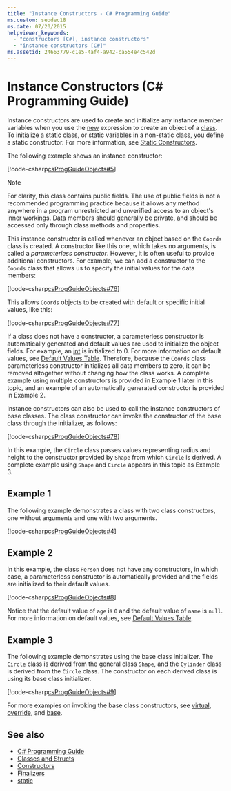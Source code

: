 ```yaml
---
title: "Instance Constructors - C# Programming Guide"
ms.custom: seodec18
ms.date: 07/20/2015
helpviewer_keywords: 
  - "constructors [C#], instance constructors"
  - "instance constructors [C#]"
ms.assetid: 24663779-c1e5-4af4-a942-ca554e4c542d
---
```

# Instance Constructors (C# Programming Guide)

Instance constructors are used to create and initialize any instance member variables when you use the [new](../../../csharp/language-reference/operators/new-operator.md) expression to create an object of a [class](../../../csharp/language-reference/keywords/class.md). To initialize a [static](../../../csharp/language-reference/keywords/static.md) class, or static variables in a non-static class, you define a static constructor. For more information, see [Static Constructors](../../../csharp/programming-guide/classes-and-structs/static-constructors.md).  
  
 The following example shows an instance constructor:  
  
 [!code-csharp[csProgGuideObjects#5](~/samples/snippets/csharp/VS_Snippets_VBCSharp/csProgGuideObjects/CS/Objects.cs#5)]  
  
> [!NOTE]
>  For clarity, this class contains public fields. The use of public fields is not a recommended programming practice because it allows any method anywhere in a program unrestricted and unverified access to an object's inner workings. Data members should generally be private, and should be accessed only through class methods and properties.  
  
 This instance constructor is called whenever an object based on the `Coords` class is created. A constructor like this one, which takes no arguments, is called a *parameterless constructor*. However, it is often useful to provide additional constructors. For example, we can add a constructor to the `Coords` class that allows us to specify the initial values for the data members:  
  
 [!code-csharp[csProgGuideObjects#76](~/samples/snippets/csharp/VS_Snippets_VBCSharp/csProgGuideObjects/CS/Objects.cs#76)]  
  
 This allows `Coords` objects to be created with default or specific initial values, like this:  
  
 [!code-csharp[csProgGuideObjects#77](~/samples/snippets/csharp/VS_Snippets_VBCSharp/csProgGuideObjects/CS/Objects.cs#77)]  
  
 If a class does not have a constructor, a parameterless constructor is automatically generated and default values are used to initialize the object fields. For example, an [int](../../../csharp/language-reference/builtin-types/integral-numeric-types.md) is initialized to 0. For more information on default values, see [Default Values Table](../../../csharp/language-reference/keywords/default-values-table.md). Therefore, because the `Coords` class parameterless constructor initializes all data members to zero, it can be removed altogether without changing how the class works. A complete example using multiple constructors is provided in Example 1 later in this topic, and an example of an automatically generated constructor is provided in Example 2.  
  
 Instance constructors can also be used to call the instance constructors of base classes. The class constructor can invoke the constructor of the base class through the initializer, as follows:  
  
 [!code-csharp[csProgGuideObjects#78](~/samples/snippets/csharp/VS_Snippets_VBCSharp/csProgGuideObjects/CS/Objects.cs#78)]  
  
 In this example, the `Circle` class passes values representing radius and height to the constructor provided by `Shape` from which `Circle` is derived. A complete example using `Shape` and `Circle` appears in this topic as Example 3.  
  
## Example 1  
 The following example demonstrates a class with two class constructors, one without arguments and one with two arguments.  
  
 [!code-csharp[csProgGuideObjects#4](~/samples/snippets/csharp/VS_Snippets_VBCSharp/csProgGuideObjects/CS/Objects.cs#4)]  
  
## Example 2  
 In this example, the class `Person` does not have any constructors, in which case, a parameterless constructor is automatically provided and the fields are initialized to their default values.  
  
 [!code-csharp[csProgGuideObjects#8](~/samples/snippets/csharp/VS_Snippets_VBCSharp/csProgGuideObjects/CS/Objects.cs#8)]  
  
 Notice that the default value of `age` is `0` and the default value of `name` is `null`. For more information on default values, see [Default Values Table](../../../csharp/language-reference/keywords/default-values-table.md).  
  
## Example 3  
 The following example demonstrates using the base class initializer. The `Circle` class is derived from the general class `Shape`, and the `Cylinder` class is derived from the `Circle` class. The constructor on each derived class is using its base class initializer.  
  
 [!code-csharp[csProgGuideObjects#9](~/samples/snippets/csharp/VS_Snippets_VBCSharp/csProgGuideObjects/CS/Objects.cs#9)]  
  
 For more examples on invoking the base class constructors, see [virtual](../../../csharp/language-reference/keywords/virtual.md), [override](../../../csharp/language-reference/keywords/override.md), and [base](../../../csharp/language-reference/keywords/base.md).  
  
## See also

- [C# Programming Guide](../../../csharp/programming-guide/index.md)
- [Classes and Structs](../../../csharp/programming-guide/classes-and-structs/index.md)
- [Constructors](../../../csharp/programming-guide/classes-and-structs/constructors.md)
- [Finalizers](../../../csharp/programming-guide/classes-and-structs/destructors.md)
- [static](../../../csharp/language-reference/keywords/static.md)
